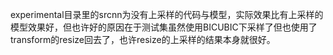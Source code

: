 experimental目录里的srcnn为没有上采样的代码与模型，实际效果比有上采样的模型效果好，但也许好的原因在于测试集虽然使用BICUBIC下采样了但也使用了transform的resize回去了，也许resize的上采样的结果本身就很好。